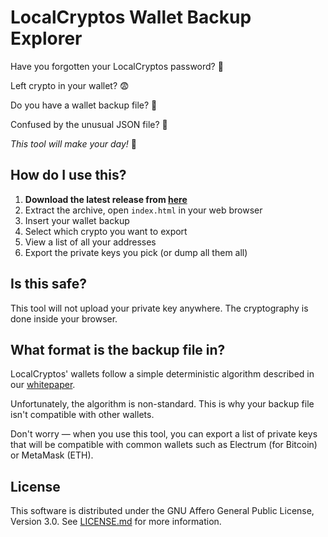 # LocalCryptos Wallet Backup Explorer

Have you forgotten your LocalCryptos password? 🤔

Left crypto in your wallet? 😨

Do you have a wallet backup file? 💾

Confused by the unusual JSON file? 🤷️️

*This tool will make your day!* 🦸

## How do I use this?

1. **Download the latest release from [here](https://github.com/LocalCryptos/LocalCryptosWalletBackupExplorer/releases)**
2. Extract the archive, open `index.html` in your web browser
3. Insert your wallet backup
4. Select which crypto you want to export
5. View a list of all your addresses
6. Export the private keys you pick (or dump all them all)

## Is this safe?

This tool will not upload your private key anywhere. The cryptography is done inside your browser.

## What format is the backup file in?

LocalCryptos' wallets follow a simple deterministic algorithm described in our [whitepaper](https://whitepaper.localethereum.com/#sec-Wallets).

Unfortunately, the algorithm is non-standard. This is why your backup file isn't compatible with other wallets.

Don't worry — when you use this tool, you can export a list of private keys that will be compatible with common wallets such as Electrum (for Bitcoin) or MetaMask (ETH).

## License

This software is distributed under the GNU Affero General Public License, Version 3.0. See [LICENSE.md](./LICENSE.md) for more information.
